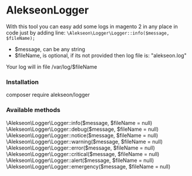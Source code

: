 # AlekseonLogger
With this tool you can easy add some logs in magento 2 in any place in code just by adding line:
`\Alekseon\Logger\Logger::info($message, $fileName);`

* $message, can be any string 
* $fileName, is optional, if its not provided then log file is: "alekseon.log"

Your log will in file /var/log/$fileName

### Installation

composer require alekseon/logger

### Available methods

\Alekseon\Logger\Logger::info($message, $fileName = null)
\Alekseon\Logger\Logger::debug($message, $fileName = null)
\Alekseon\Logger\Logger::notice($message, $fileName = null)
\Alekseon\Logger\Logger::warning($message, $fileName = null)
\Alekseon\Logger\Logger::error($message, $fileName = null)
\Alekseon\Logger\Logger::critical($message, $fileName = null)
\Alekseon\Logger\Logger::alert($message, $fileName = null)
\Alekseon\Logger\Logger::emergency($message, $fileName = null)
